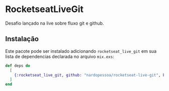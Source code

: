 # RocketseatLiveGit

Desafio lançado na live sobre fluxo git e github.

## Instalação

Este pacote pode ser instalado adicionando `rocketseat_live_git` em sua lista de dependencias
declarada no arquivo `mix.exs`:

```elixir
def deps do
  [
    {:rocketseat_live_git, github: "nardopessoa/rocketseat-live-git", branch: "master"}
  ]
end
```
